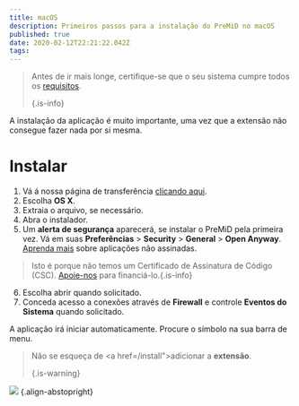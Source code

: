 ```yaml
---
title: macOS
description: Primeiros passos para a instalação do PreMiD no macOS
published: true
date: 2020-02-12T22:21:22.042Z
tags: 
---
```


> Antes de ir mais longe, certifique-se que o seu sistema cumpre todos os [requisitos](/install/requirements). 
> 
> {.is-info}

A instalação da aplicação é muito importante, uma vez que a extensão não consegue fazer nada por si mesma.

# Instalar
1. Vá á nossa página de transferência [clicando aqui](https://premid.app/downloads).
2. Escolha **OS X**.
3. Extraia o arquivo, se necessário.
4. Abra o instalador.
5. Um **alerta de segurança** aparecerá, se instalar o PreMiD pela primeira vez. Vá em suas **Preferências** > **Security** > **General** > **Open Anyway**. [Aprenda mais](https://support.apple.com/guide/mac-help/open-a-mac-app-from-an-unidentified-developer-mh40616/mac) sobre aplicações não assinadas.
> Isto é porque não temos um Certificado de Assinatura de Código (CSC). [Apoie-nos](https://www.patreon.com/Timeraa) para financiá-lo.{.is-info}
6. Escolha abrir quando solicitado.
7. Conceda acesso a conexões através de **Firewall** e controle **Eventos do Sistema** quando solicitado.

A aplicação irá iniciar automaticamente. Procure o símbolo na sua barra de menu.

> Não se esqueça de <a href=/install">adicionar a **extensão**</a>. 
> 
> {.is-warning}

![](https://img.icons8.com/color/2x/mac-logo.png) {.align-abstopright}